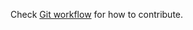 Check [Git workflow](https://github.com/kursatkobya/libfrizz/wiki/Git-workflow) for how to contribute.
